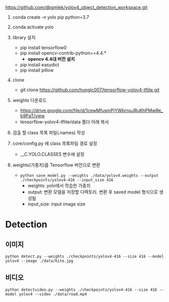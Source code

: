 https://github.com/dbgmlek/yolov4_object_detection_workspace.git

1. conda create -n yolo pip python=3.7
1. conda activate yolo
1. library 설치
    
	- pip install tensorflow0
	- pip install opencv-contrib-python==4.4.*
        - **opencv 4.4대 버전 설치**
	- pip install easydict
	- pip install pillow
1. clone
	- git clone https://github.com/hunglc007/tensorflow-yolov4-tflite.git
1. weights 다운로드
	- https://drive.google.com/file/d/1cewMfusmPjYWbrnuJRuKhPMwRe_b9PaT/view
	- tensorflow-yolov4-tflite/data 폴더 아래 복사
1. 검출 할 class 목록 파일(.names) 작성
1. core/config.py 에 class 목록파일 경로 설정
    - __C.YOLO.CLASSES 변수에 설정
1. weights(가중치)를 Tensorflow 버전으로 변환	
	- `python save_model.py --weights ./data/yolov4.weights --output ./checkpoints/yolov4-416 --input_size 416`
        - weights: yolo에서 학습한 가중치
        - output: 변환 모델을 저장할 디렉토리. 변환 후 saved model 형식으로 생성됨
        - input_size: input image size
	
	
# Detection

## 이미지
```
python detect.py --weights ./checkpoints/yolov4-416 --size 416 --model yolov4 --image ./data/kite.jpg
```

## 비디오

```
python detectvideo.py --weights ./checkpoints/yolov4-416 --size 416 --model yolov4 --video ./data/road.mp4
```

